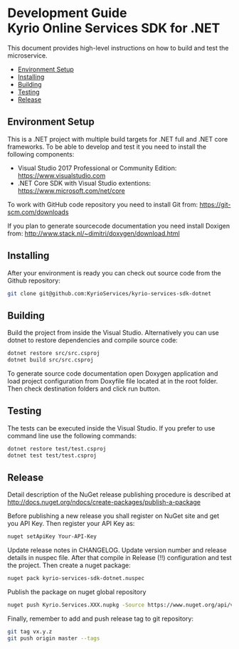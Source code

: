 # Development Guide <br/> Kyrio Online Services SDK for .NET

This document provides high-level instructions on how to build and test the microservice.

* [Environment Setup](#setup)
* [Installing](#install)
* [Building](#build)
* [Testing](#test)
* [Release](#release)

## <a name="setup"></a> Environment Setup

This is a .NET project with multiple build targets for .NET full and .NET core frameworks. 
To be able to develop and test it you need to install the following components:
- Visual Studio 2017 Professional or Community Edition: https://www.visualstudio.com 
- .NET Core SDK with Visual Studio extentions: https://www.microsoft.com/net/core 

To work with GitHub code repository you need to install Git from: https://git-scm.com/downloads

If you plan to generate sourcecode documentation you need install Doxigen from: http://www.stack.nl/~dimitri/doxygen/download.html

## <a name="install"></a> Installing

After your environment is ready you can check out source code from the Github repository:
```bash
git clone git@github.com:KyrioServices/kyrio-services-sdk-dotnet
```

## <a name="build"></a> Building

Build the project from inside the Visual Studio. Alternatively you can use dotnet
to restore dependencies and compile source code:

```bash
dotnet restore src/src.csproj
dotnet build src/src.csproj
```

To generate source code documentation open Doxygen application and load project configuration
from Doxyfile file located at in the root folder. Then check destination folders and click run button.

## <a name="test"></a> Testing

The tests can be executed inside the Visual Studio. If you prefer to use command line
use the following commands:

```bash
dotnet restore test/test.csproj
dotnet test test/test.csproj
```

## <a name="release"></a> Release

Detail description of the NuGet release publishing procedure 
is described at http://docs.nuget.org/ndocs/create-packages/publish-a-package

Before publishing a new release you shall register on NuGet site and get you API Key.
Then register your API Key as:

```bash
nuget setApiKey Your-API-Key
```

Update release notes in CHANGELOG. Update version number and release details in nuspec file.
After that compile in Release (!!) configuration and test the project.
Then create a nuget package:

```bash
nuget pack kyrio-services-sdk-dotnet.nuspec
```

Publish the package on nuget global repository

```bash
nuget push Kyrio.Services.XXX.nupkg -Source https://www.nuget.org/api/v2/package
```

Finally, remember to add and push release tag to git repository:

```bash
git tag vx.y.z
git push origin master --tags
```